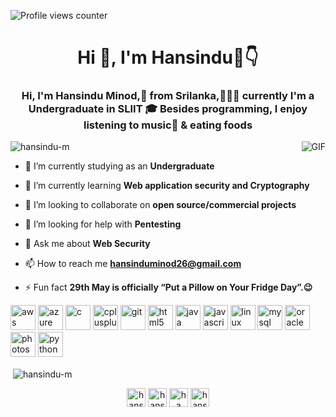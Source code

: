 ![Profile views counter](https://caneco.dev/github-profile-view-counter.svg)
<!--
**Hansindu-M/Hansindu-M** is a ✨ _special_ ✨ repository because its `README.md` (this file) appears on your GitHub profile.

Here are some ideas to get you started:

- 🔭 I’m currently working on ...
- 🌱 I’m currently learning ...
- 👯 I’m looking to collaborate on ...
- 🤔 I’m looking for help with ...
- 💬 Ask me about ...
- 📫 How to reach me: ...
- 😄 Pronouns: ...
- ⚡ Fun fact: ...
-->
<h1 align="center">Hi 👋, I'm Hansindu👥👇</h1>
<h3 align="center">Hi, I'm Hansindu Minod,🚀 from Srilanka,👨🏽‍💻 currently I'm a Undergraduate in SLIIT 🎓 Besides programming, I enjoy listening to music🎼 & eating foods</h3>

<img align="right" alt="GIF" src="https://i2.wp.com/allhtaccess.info/wp-content/uploads/2018/03/programming.gif?fit=1281%2C716&ssl=1" />

<p align="left"> <img src="https://komarev.com/ghpvc/?username=hansindu-m" alt="hansindu-m" /> </p>

- 🔭 I’m currently studying as an **Undergraduate**

- 🌱 I’m currently learning **Web application security and Cryptography**

- 👯 I’m looking to collaborate on **open source/commercial projects**

- 🤝 I’m looking for help with **Pentesting**

- 💬 Ask me about **Web Security**

- 📫 How to reach me **hansinduminod26@gmail.com**

- ⚡ Fun fact **29th May is officially “Put a Pillow on Your Fridge Day”.😉**

<p align="left"><img src="https://devicons.github.io/devicon/devicon.git/icons/amazonwebservices/amazonwebservices-original-wordmark.svg" alt="aws" width="40" height="40"/> <img src="https://www.vectorlogo.zone/logos/microsoft_azure/microsoft_azure-icon.svg" alt="azure" width="40" height="40"/> <img src="https://devicons.github.io/devicon/devicon.git/icons/c/c-original.svg" alt="c" width="40" height="40"/> <img src="https://devicons.github.io/devicon/devicon.git/icons/cplusplus/cplusplus-original.svg" alt="cplusplus" width="40" height="40"/> <img src="https://www.vectorlogo.zone/logos/git-scm/git-scm-icon.svg" alt="git" width="40" height="40"/> <img src="https://devicons.github.io/devicon/devicon.git/icons/html5/html5-original-wordmark.svg" alt="html5" width="40" height="40"/> <img src="https://devicons.github.io/devicon/devicon.git/icons/java/java-original-wordmark.svg" alt="java" width="40" height="40"/> <img src="https://devicons.github.io/devicon/devicon.git/icons/javascript/javascript-original.svg" alt="javascript" width="40" height="40"/> <img src="https://devicons.github.io/devicon/devicon.git/icons/linux/linux-original.svg" alt="linux" width="40" height="40"/> <img src="https://devicons.github.io/devicon/devicon.git/icons/mysql/mysql-original-wordmark.svg" alt="mysql" width="40" height="40"/> <img src="https://devicons.github.io/devicon/devicon.git/icons/oracle/oracle-original.svg" alt="oracle" width="40" height="40"/> <img src="https://devicons.github.io/devicon/devicon.git/icons/photoshop/photoshop-plain.svg" alt="photoshop" width="40" height="40"/> <img src="https://devicons.github.io/devicon/devicon.git/icons/python/python-original.svg" alt="python" width="40" height="40"/></p>

<p>&nbsp;<img align="center" src="https://github-readme-stats.vercel.app/api?username=hansindu-m&show_icons=true" alt="hansindu-m" /></p>
<p align="center">
<a href="https://linkedin.com/in/hansindu maniyangama" target="blank"><img align="center" src="https://cdn.jsdelivr.net/npm/simple-icons@3.0.1/icons/linkedin.svg" alt="hansindu maniyangama" height="30" width="30" /></a>
<a href="https://fb.com/hansindu minod" target="blank"><img align="center" src="https://cdn.jsdelivr.net/npm/simple-icons@3.0.1/icons/facebook.svg" alt="hansindu minod" height="30" width="30" /></a>
<a href="https://instagram.com/h_a_n_s_i_n_d_u_" target="blank"><img align="center" src="https://cdn.jsdelivr.net/npm/simple-icons@3.0.1/icons/instagram.svg" alt="h_a_n_s_i_n_d_u_" height="30" width="30" /></a>
<a href="https://www.hackerrank.com/hansindu" target="blank"><img align="center" src="https://cdn.jsdelivr.net/npm/simple-icons@3.0.1/icons/hackerrank.svg" alt="hansindu" height="30" width="30" /></a>
</p>


